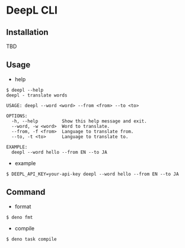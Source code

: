 # DeepL CLI

## Installation

TBD

## Usage

- help

```
$ deepl --help
deepl - translate words

USAGE: deepl --word <word> --from <from> --to <to>

OPTIONS:
  -h, --help         Show this help message and exit.
  --word, -w <word>  Word to translate.
  --from, -f <from>  Language to translate from.
  --to, -t <to>      Language to translate to.

EXAMPLE:
  deepl --word hello --from EN --to JA

```

- example

```
$ DEEPL_API_KEY=your-api-key deepl --word hello --from EN --to JA
```

## Command

- format

```
$ deno fmt
```

- compile

```
$ deno task compile
```
